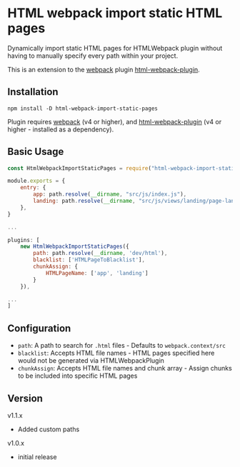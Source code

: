 # HTML webpack import static HTML pages

Dynamically import static HTML pages for HTMLWebpack plugin without having to manually specify every path within your project.

This is an extension to the [webpack](http://webpack.github.io) plugin [html-webpack-plugin](https://github.com/jantimon/html-webpack-plugin).

## Installation

```
npm install -D html-webpack-import-static-pages
```

Plugin requires [webpack](http://webpack.github.io) (v4 or higher), and [html-webpack-plugin](https://github.com/jantimon/html-webpack-plugin) (v4 or higher - installed as a dependency).

## Basic Usage

```jsx
const HtmlWebpackImportStaticPages = require("html-webpack-import-static-pages");

module.exports = {
	entry: {
		app: path.resolve(__dirname, "src/js/index.js"),
		landing: path.resolve(__dirname, "src/js/views/landing/page-landing.js"),
	},
}

...

plugins: [
    new HtmlWebpackImportStaticPages({
		path: path.resolve(__dirname, 'dev/html'),
        blacklist: ['HTMLPageToBlacklist'],
        chunkAssign: {
            HTMLPageName: ['app', 'landing']
        }
    }),

...
]
```

## Configuration

- `path`: A path to search for `.html` files - Defaults to `webpack.context/src`
- `blacklist`: Accepts HTML file names - HTML pages specified here would not be generated via HTMLWebpackPlugin
- `chunkAssign`: Accepts HTML file names and chunk array - Assign chunks to be included into specific HTML pages

## Version

v1.1.x

- Added custom paths

v1.0.x

- initial release
